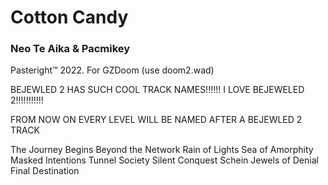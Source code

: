 # Cotton Candy
### **Neo Te Aika & Pacmikey**
Pasteright™ 2022. For GZDoom (use doom2.wad)

BEJEWLED 2 HAS SUCH COOL TRACK NAMES!!!!!! I LOVE BEJEWELED 2!!!!!!!!!!!

FROM NOW ON EVERY LEVEL WILL BE NAMED AFTER A BEJEWLED 2 TRACK

The Journey Begins
Beyond the Network
Rain of Lights
Sea of Amorphity
Masked Intentions
Tunnel Society
Silent Conquest
Schein
Jewels of Denial
Final Destination

